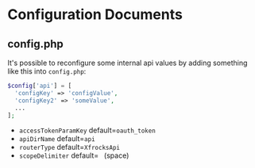 # Configuration Documents

## config.php

It's possible to reconfigure some internal api values by adding something like this into `config.php`:

```php
$config['api'] = [
  'configKey' => 'configValue',
  'configKey2' => 'someValue',
  ...
];
```

 * `accessTokenParamKey` default=`oauth_token`
 * `apiDirName` default=`api`
 * `routerType` default=`XfrocksApi`
 * `scopeDelimiter` default=` ` (space)
